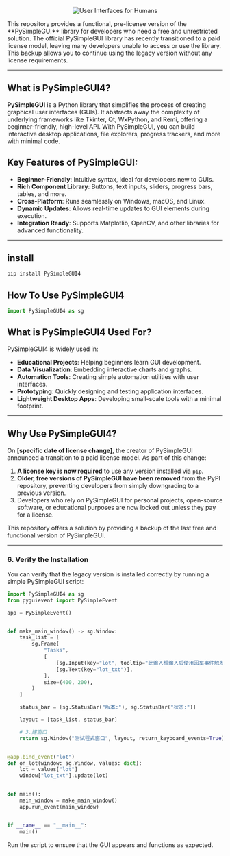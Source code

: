 <p align="center">
  <img src="https://raw.githubusercontent.com/PySimpleGUI/PySimpleGUI/master/images/for_readme/Logo%20with%20text%20for%20GitHub%20Top.png" alt="User Interfaces for Humans">
</p>
This repository provides a functional, pre-license version of the **PySimpleGUI** library for developers who need a free and unrestricted solution. The official PySimpleGUI library has recently transitioned to a paid license model, leaving many developers unable to access or use the library. This backup allows you to continue using the legacy version without any license requirements.

---

## What is PySimpleGUI4?

**PySimpleGUI** is a Python library that simplifies the process of creating graphical user interfaces (GUIs). It abstracts away the complexity of underlying frameworks like Tkinter, Qt, WxPython, and Remi, offering a beginner-friendly, high-level API. With PySimpleGUI, you can build interactive desktop applications, file explorers, progress trackers, and more with minimal code.


## Key Features of PySimpleGUI:
- **Beginner-Friendly**: Intuitive syntax, ideal for developers new to GUIs.
- **Rich Component Library**: Buttons, text inputs, sliders, progress bars, tables, and more.
- **Cross-Platform**: Runs seamlessly on Windows, macOS, and Linux.
- **Dynamic Updates**: Allows real-time updates to GUI elements during execution.
- **Integration Ready**: Supports Matplotlib, OpenCV, and other libraries for advanced functionality.

---

## install
~~~bash
pip install PySimpleGUI4
~~~
## How To Use PySimpleGUI4
~~~python
import PySimpleGUI4 as sg
~~~

## What is PySimpleGUI4 Used For?

PySimpleGUI4 is widely used in:
- **Educational Projects**: Helping beginners learn GUI development.
- **Data Visualization**: Embedding interactive charts and graphs.
- **Automation Tools**: Creating simple automation utilities with user interfaces.
- **Prototyping**: Quickly designing and testing application interfaces.
- **Lightweight Desktop Apps**: Developing small-scale tools with a minimal footprint.

---

## Why Use PySimpleGUI4?

On **[specific date of license change]**, the creator of PySimpleGUI announced a transition to a paid license model. As part of this change:
1. **A license key is now required** to use any version installed via `pip`.
2. **Older, free versions of PySimpleGUI have been removed** from the PyPI repository, preventing developers from simply downgrading to a previous version.
3. Developers who rely on PySimpleGUI for personal projects, open-source software, or educational purposes are now locked out unless they pay for a license.

This repository offers a solution by providing a backup of the last free and functional version of PySimpleGUI.

---


### **6. Verify the Installation**

You can verify that the legacy version is installed correctly by running a simple PySimpleGUI script:

```python
import PySimpleGUI4 as sg
from pyguievent import PySimpleEvent

app = PySimpleEvent()


def make_main_window() -> sg.Window:
    task_list = [
        sg.Frame(
            "Tasks",
            [
                [sg.Input(key="lot", tooltip="此输入框输入后使用回车事件触发")],
                [sg.Text(key="lot_txt")],
            ],
            size=(400, 200),
        )
    ]

    status_bar = [sg.StatusBar("版本:"), sg.StatusBar("状态:")]

    layout = [task_list, status_bar]

    # 3.建窗口
    return sg.Window("测试程式窗口", layout, return_keyboard_events=True)


@app.bind_event("lot")
def on_lot(window: sg.Window, values: dict):
    lot = values["lot"]
    window["lot_txt"].update(lot)


def main():
    main_window = make_main_window()
    app.run_event(main_window)


if __name__ == "__main__":
    main()
```

Run the script to ensure that the GUI appears and functions as expected.
